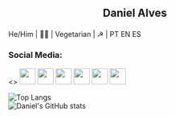  ## <p style='text-align: center;'> Daniel Alves </p>
He/Him | 🏳️‍🌈 | Vegetarian | ☭ | PT EN ES 


### Social Media:

<> <a href="https://www.behance.net/alvesdaniel"><img height="32" width="32" src="https://cdn.jsdelivr.net/npm/simple-icons@v4/icons/behance.svg" /></a>
<a href="https://www.facebook.com/13Daniel1/"><img height="32" width="32" src="https://cdn.jsdelivr.net/npm/simple-icons@v4/icons/facebook.svg" /></a>
<a href="https://www.instagram.com/crocodilo.danilo/"><img height="32" width="32" src="https://cdn.jsdelivr.net/npm/simple-icons@v4/icons/instagram.svg" /></a>
<a href="https://www.linkedin.com/in/daniel-alves-833227199/"><img height="32" width="32" src="https://cdn.jsdelivr.net/npm/simple-icons@v4/icons/linkedin.svg" /></a>
<a href="https://open.spotify.com/user/fuckoffdaniel"><img height="32" width="32" src="https://cdn.jsdelivr.net/npm/simple-icons@v4/icons/spotify.svg" /></a>
<a href="https://twitter.com/d___word"><img height="32" width="32" src="https://cdn.jsdelivr.net/npm/simple-icons@v4/icons/twitter.svg" /></a>




![Top Langs](https://github-readme-stats.vercel.app/api/top-langs/?username=coolalves&theme=dark&layout=compact)    
![Daniel's GitHub stats](https://github-readme-stats.vercel.app/api?username=coolalves&theme=dark&show_icons=true)

<!--
**coolalves/coolalves** is a ✨ _special_ ✨ repository because its `README.md` (this file) appears on your GitHub profile.

 

